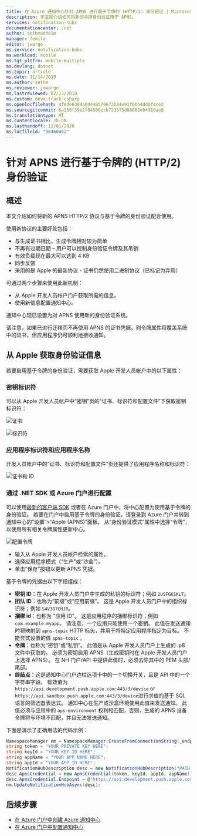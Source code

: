 ```yaml
---
title: 在 Azure 通知中心针对 APNS 进行基于令牌的 (HTTP/2) 身份验证 | Microsoft Docs
description: 本主题介绍如何将新的令牌身份验证用于 APNS。
services: notification-hubs
documentationcenter: .net
author: sethmanheim
manager: femila
editor: jwargo
ms.service: notification-hubs
ms.workload: mobile
ms.tgt_pltfrm: mobile-multiple
ms.devlang: dotnet
ms.topic: article
ms.date: 11/14/2019
ms.author: sethm
ms.reviewer: jowargo
ms.lastreviewed: 02/13/2019
ms.custom: devx-track-csharp
ms.openlocfilehash: 4f8de6389a04448579672b84e91f0bb4dd0f4ce2
ms.sourcegitcommit: 6a350f39e2f04500ecb7235f5d88682eb4910ae8
ms.translationtype: MT
ms.contentlocale: zh-CN
ms.lasthandoff: 12/01/2020
ms.locfileid: "96460462"
---
```

# <a name="token-based-http2-authentication-for-apns"></a>针对 APNS 进行基于令牌的 (HTTP/2) 身份验证

## <a name="overview"></a>概述

本文介绍如何将新的 APNS HTTP/2 协议与基于令牌的身份验证配合使用。

使用新协议的主要好处包括：

* 与生成证书相比，生成令牌相对较为简单
* 不再有过期日期 – 用户可以控制身份验证令牌及其吊销
* 有效负载现在最大可以达到 4 KB
* 同步反馈
* 采用的是 Apple 的最新协议 - 证书仍然使用二进制协议（已标记为弃用）

可通过两个步骤来使用此新机制：

* 从 Apple 开发人员帐户门户获取所需的信息。
* 使用新信息配置通知中心。

通知中心现已设置为对 APNS 使用新的身份验证系统。

请注意，如果已进行迁移而不再使用 APNS 的证书凭据，则令牌属性将覆盖系统中的证书，但应用程序仍可顺利地接收通知。

## <a name="obtaining-authentication-information-from-apple"></a>从 Apple 获取身份验证信息

若要启用基于令牌的身份验证，需要获取 Apple 开发人员帐户中的以下属性：

### <a name="key-identifier"></a>密钥标识符

可以从 Apple 开发人员帐户中“密钥”页的“证书、标识符和配置文件”下获取密钥标识符： 

![证书](./media/notification-hubs-push-notification-http2-token-authentification/keys.png)

![标识符](./media/notification-hubs-push-notification-http2-token-authentification/obtaining-auth-information-from-apple.png)

### <a name="application-identifier-and-application-name"></a>应用程序标识符和应用程序名称

开发人员帐户中的“证书、标识符和配置文件”页还提供了应用程序名称和标识符：

![证书和 ID](./media/notification-hubs-push-notification-http2-token-authentification/app-name.png)

### <a name="configure-via-the-net-sdk-or-the-azure-portal"></a>通过 .NET SDK 或 Azure 门户进行配置

可以使用[最新的客户端 SDK](https://www.nuget.org/packages/Microsoft.Azure.NotificationHubs) 或者在 Azure 门户中，将中心配置为使用基于令牌的身份验证。 若要在门户中启用基于令牌的身份验证，请登录到 Azure 门户并转到通知中心的“设置”>“Apple (APNS)”面板。 从“身份验证模式”属性中选择“令牌”，以使用所有相关令牌属性更新中心。 

![配置令牌](./media/notification-hubs-push-notification-http2-token-authentification/azure-portal-apns-settings.png)

* 输入从 Apple 开发人员帐户检索的属性。
* 选择应用程序模式（“生产”或“沙盒”）。 
* 单击“保存”按钮以更新 APNS 凭据。

基于令牌的凭据由以下字段组成：

* **密钥 ID**：在 Apple 开发人员门户中生成的私钥的标识符；例如 `2USFGKSKLT`。
* **团队 ID**：也称为“前缀”或“应用前缀”。 这是 Apple 开发人员门户中的组织标识符；例如 `S4V3D7CHJR`。
* **捆绑 id**：也称为 "应用 ID"。 这是应用程序的捆绑标识符；例如 `com.example.myapp`。 请注意，一个应用只能使用一个密钥。 此值在发送通知时将映射到 `apns-topic` HTTP 标头，并用于将特定应用程序指定为目标。 不能显式设置的值 `apns-topic` 。
* **令牌**：也称为“密钥”或“私钥”。 此值是从 Apple 开发人员门户上生成的 .p8 文件中获取的。 必须为密钥启用 APNS（生成密钥时在 Apple 开发人员门户上选择 APNS）。 在 NH 门户/API 中提供此值时，必须去除其中的 PEM 头部/尾部。
* **终结点**：这是通知中心门户边栏选项卡中的一个切换开关，且是 API 中的一个字符串字段。 有效值为 `https://api.development.push.apple.com:443/3/device` or `https://api.sandbox.push.apple.com:443/3/device`进行求值的基于 SQL 语言的筛选器表达式。 通知中心在生产或沙盒环境使用此值来发送通知。 此值必须与应用中的 `aps-environment` 权利相匹配，否则，生成的 APNS 设备令牌将与环境不匹配，并且无法发送通知。

下面是演示了正确用法的代码示例：

```csharp
NamespaceManager nm = NamespaceManager.CreateFromConnectionString(_endpoint);
string token = "YOUR PRIVATE KEY HERE";
string keyId = "YOUR KEY ID HERE";
string appName = "YOUR APP NAME HERE";
string appId = "YOUR APP ID HERE";
NotificationHubDescription desc = new NotificationHubDescription("PATH TO YOUR HUB");
desc.ApnsCredential = new ApnsCredential(token, keyId, appId, appName);
desc.ApnsCredential.Endpoint = @"https://api.development.push.apple.com:443/3/device";
nm.UpdateNotificationHubAsync(desc);
```

## <a name="next-steps"></a>后续步骤

* [在 Azure 门户中创建 Azure 通知中心](create-notification-hub-portal.md)
* [在 Azure 门户中配置通知中心](create-notification-hub-portal.md)
